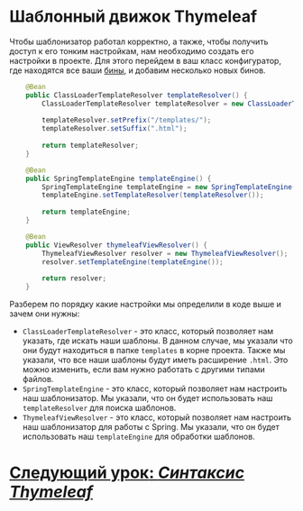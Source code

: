 # Шаблонный движок Thymeleaf

Чтобы шаблонизатор работал корректно, а также, чтобы получить доступ к его тонким настройкам, нам необходимо создать его настройки
в проекте.
Для этого перейдем в ваш класс конфигуратор, где находятся все ваши [бины][beans], и добавим несколько новых бинов.

```java
    @Bean
    public ClassLoaderTemplateResolver templateResolver() {
        ClassLoaderTemplateResolver templateResolver = new ClassLoaderTemplateResolver();
        
        templateResolver.setPrefix("/templates/");
        templateResolver.setSuffix(".html");
        
        return templateResolver;
    }

    @Bean
    public SpringTemplateEngine templateEngine() {
        SpringTemplateEngine templateEngine = new SpringTemplateEngine();
        templateEngine.setTemplateResolver(templateResolver());
        
        return templateEngine;
    }

    @Bean
    public ViewResolver thymeleafViewResolver() {
        ThymeleafViewResolver resolver = new ThymeleafViewResolver();
        resolver.setTemplateEngine(templateEngine());
        
        return resolver;
    }
```

Разберем по порядку какие настройки мы определили в коде выше и зачем они нужны:
- `ClassLoaderTemplateResolver` - это класс, который позволяет нам указать, где искать наши шаблоны. В данном случае, мы указали
  что они будут находиться в папке `templates` в корне проекта. Также мы указали, что все наши шаблоны будут иметь расширение
  `.html`. Это можно изменить, если вам нужно работать с другими типами файлов.
- `SpringTemplateEngine` - это класс, который позволяет нам настроить наш шаблонизатор. Мы указали, что он будет использовать
  наш `templateResolver` для поиска шаблонов.
- `ThymeleafViewResolver` - это класс, который позволяет нам настроить наш шаблонизатор для работы с Spring. Мы указали, что он
  будет использовать наш `templateEngine` для обработки шаблонов.

# [**Следующий урок**: *Синтаксис Thymeleaf*](template-engine.md)

[beans]: beans.md
